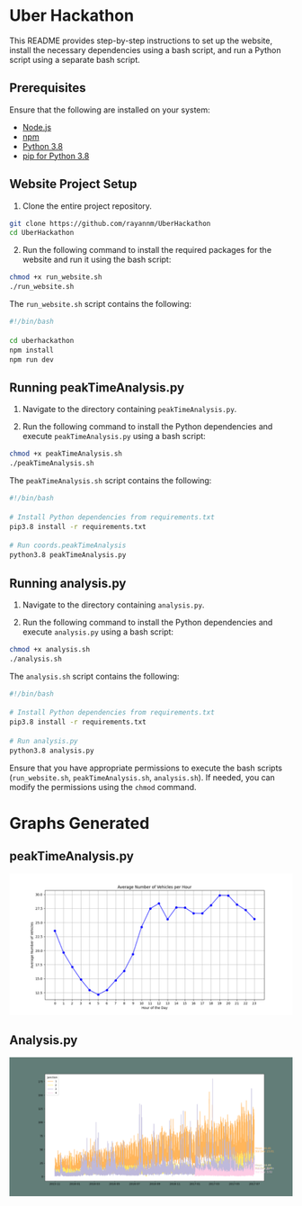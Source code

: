 # Uber Hackathon

This README provides step-by-step instructions to set up the website, install the necessary dependencies using a bash script, and run a Python script using a separate bash script.

## Prerequisites

Ensure that the following are installed on your system:
- [Node.js](https://nodejs.org/)
- [npm](https://www.npmjs.com/)
- [Python 3.8](https://www.python.org/downloads/release/python-380/)
- [pip for Python 3.8](https://pip.pypa.io/en/stable/installation/)

## Website Project Setup

1. Clone the entire project repository.

```bash
git clone https://github.com/rayannm/UberHackathon
cd UberHackathon
```

2. Run the following command to install the required packages for the website and run it using the bash script:

```bash
chmod +x run_website.sh
./run_website.sh
```

The `run_website.sh` script contains the following:

```bash
#!/bin/bash

cd uberhackathon
npm install
npm run dev
```

## Running peakTimeAnalysis.py

1. Navigate to the directory containing `peakTimeAnalysis.py`.
   
2. Run the following command to install the Python dependencies and execute `peakTimeAnalysis.py` using a bash script:

```bash
chmod +x peakTimeAnalysis.sh
./peakTimeAnalysis.sh
```

The `peakTimeAnalysis.sh` script contains the following:

```bash
#!/bin/bash

# Install Python dependencies from requirements.txt
pip3.8 install -r requirements.txt

# Run coords.peakTimeAnalysis
python3.8 peakTimeAnalysis.py
```

## Running analysis.py

1. Navigate to the directory containing `analysis.py`.
   
2. Run the following command to install the Python dependencies and execute `analysis.py` using a bash script:

```bash
chmod +x analysis.sh
./analysis.sh
```

The `analysis.sh` script contains the following:

```bash
#!/bin/bash

# Install Python dependencies from requirements.txt
pip3.8 install -r requirements.txt

# Run analysis.py
python3.8 analysis.py
```

Ensure that you have appropriate permissions to execute the bash scripts (`run_website.sh`, `peakTimeAnalysis.sh`, `analysis.sh`). If needed, you can modify the permissions using the `chmod` command.

# Graphs Generated

## peakTimeAnalysis.py
![alt text](https://github.com/rayannm/UberHackathon/blob/main/images/peakTimeAnalysis.png)

## Analysis.py
![alt text](https://github.com/rayannm/UberHackathon/blob/main/images/analysis.png)
